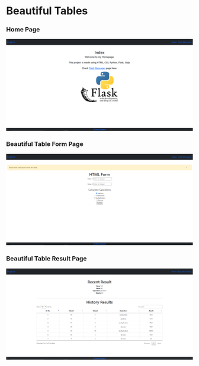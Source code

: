 # Beautiful Tables

### Home Page
![img.png](img.png)

### Beautiful Table Form Page
![img_1.png](img_1.png)

### Beautiful Table Result Page
![img_2.png](img_2.png)
